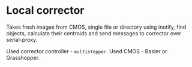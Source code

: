 # Local corrector

Takes fresh images from CMOS, single file or directory using inotify, find objects, calculate their centroids and send messages to corrector over serial-proxy.

Used corrector controller - `multistepper`.
Used CMOS - Basler or Grasshopper.